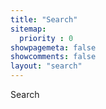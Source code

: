 ```yaml
---
title: "Search"
sitemap:
  priority : 0
showpagemeta: false
showcomments: false
layout: "search"
---
```


Search
